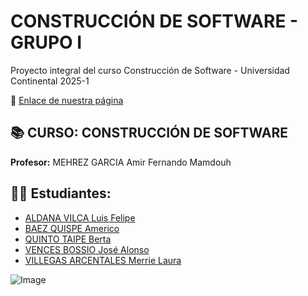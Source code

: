 <h1>CONSTRUCCIÓN DE SOFTWARE - GRUPO I</h1>
<p>Proyecto integral del curso Construcción de Software - Universidad Continental 2025-1</p>

<p>🔗 <a href="https://mvillegasuc.github.io/Proyecto_CS/">Enlace de nuestra página</a></p>

<h2>📚 CURSO: CONSTRUCCIÓN DE SOFTWARE</h2>
<p><strong>Profesor:</strong> MEHREZ GARCIA Amir Fernando Mamdouh</p>

<h2>👨‍🎓 Estudiantes:</h2>
<ul>
  <li><a href="ALDANA/">ALDANA VILCA Luis Felipe</a></li>
  <li><a href="BAEZ/">BAEZ QUISPE Americo</a></li>
  <li><a href="QUINTO/">QUINTO TAIPE Berta</a></li>
  <li><a href="VENCES/">VENCES BOSSIO José Alonso</a></li>
  <li><a href="VILLEGAS/">VILLEGAS ARCENTALES Merrie Laura</a></li>
</ul>

![Image](https://github.com/user-attachments/assets/761b31f3-53d2-4a96-9f10-4bec5965fca4)
